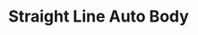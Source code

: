 ---
title: "Straight Line Auto Body"
url: /portland/straight-line-auto-body/
shop: Autowerkstatt
---